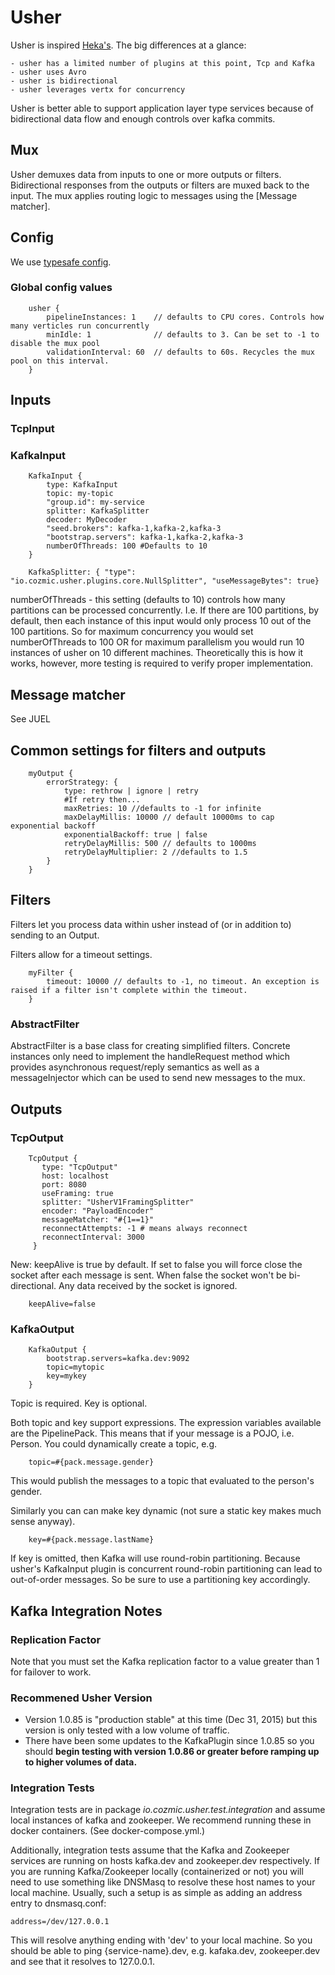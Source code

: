 # Usher

Usher is inspired [Heka's](https://hekad.readthedocs.org). The big differences at a glance:

    - usher has a limited number of plugins at this point, Tcp and Kafka
    - usher uses Avro
    - usher is bidirectional
    - usher leverages vertx for concurrency

Usher is better able to support application layer type services because of bidirectional data flow and enough controls
over kafka commits.

## Mux

Usher demuxes data from inputs to one or more outputs or filters. Bidirectional responses from the outputs or filters
are muxed back to the input. The mux applies routing logic to messages using the [Message matcher].

## Config

We use [typesafe config](https://github.com/typesafehub/config).

### Global config values

        usher {
            pipelineInstances: 1    // defaults to CPU cores. Controls how many verticles run concurrently
            minIdle: 1              // defaults to 3. Can be set to -1 to disable the mux pool
            validationInterval: 60  // defaults to 60s. Recycles the mux pool on this interval.
        }

## Inputs

### TcpInput

### KafkaInput

        KafkaInput {
            type: KafkaInput
            topic: my-topic
            "group.id": my-service
            splitter: KafkaSplitter
            decoder: MyDecoder
            "seed.brokers": kafka-1,kafka-2,kafka-3
            "bootstrap.servers": kafka-1,kafka-2,kafka-3
            numberOfThreads: 100 #Defaults to 10
        }

        KafkaSplitter: { "type": "io.cozmic.usher.plugins.core.NullSplitter", "useMessageBytes": true}


numberOfThreads - this setting (defaults to 10) controls how many partitions can be processed concurrently. I.e. If there
are 100 partitions, by default, then each instance of this input would only process 10 out of the 100 partitions. So for
maximum concurrency you would set numberOfThreads to 100 OR for maximum parallelism you would run 10 instances of usher
on 10 different machines. Theoretically this is how it works, however, more testing is required to verify proper implementation.

## Message matcher

See JUEL

## Common settings for filters and outputs

        myOutput {
            errorStrategy: {
                type: rethrow | ignore | retry
                #If retry then...
                maxRetries: 10 //defaults to -1 for infinite
                maxDelayMillis: 10000 // default 10000ms to cap exponential backoff
                exponentialBackoff: true | false
                retryDelayMillis: 500 // defaults to 1000ms
                retryDelayMultiplier: 2 //defaults to 1.5
            }
        }

## Filters

Filters let you process data within usher instead of (or in addition to) sending to an Output.

Filters allow for a timeout settings.

        myFilter {
            timeout: 10000 // defaults to -1, no timeout. An exception is raised if a filter isn't complete within the timeout.
        }

### AbstractFilter

AbstractFilter is a base class for creating simplified filters. Concrete instances only need to implement the handleRequest
method which provides asynchronous request/reply semantics as well as a messageInjector which can be used to send new
messages to the mux.

## Outputs

### TcpOutput

        TcpOutput {
           type: "TcpOutput"
           host: localhost
           port: 8080
           useFraming: true
           splitter: "UsherV1FramingSplitter"
           encoder: "PayloadEncoder"
           messageMatcher: "#{1==1}"
           reconnectAttempts: -1 # means always reconnect
           reconnectInterval: 3000
         }

New: keepAlive is true by default. If set to false you will force close the socket after each message is sent. When false
the socket won't be bi-directional. Any data received by the socket is ignored.

        keepAlive=false

### KafkaOutput

        KafkaOutput {
            bootstrap.servers=kafka.dev:9092
            topic=mytopic
            key=mykey
        }

Topic is required. Key is optional.

Both topic and key support expressions. The expression variables available are the PipelinePack. This means that if
your message is a POJO, i.e. Person. You could dynamically create a topic, e.g.

        topic=#{pack.message.gender}

This would publish the messages to a topic that evaluated to the person's gender.

Similarly you can can make key dynamic (not sure a static key makes much sense anyway).

        key=#{pack.message.lastName}

If key is omitted, then Kafka will use round-robin partitioning. Because usher's KafkaInput plugin is concurrent
round-robin partitioning can lead to out-of-order messages. So be sure to use a partitioning key accordingly.

## Kafka Integration Notes

### Replication Factor

Note that you must set the Kafka replication factor to a value greater than 1 for failover to work.

### Recommened Usher Version

- Version 1.0.85 is "production stable" at this time (Dec 31, 2015) but this version is only tested with a low volume of traffic.
- There have been some updates to the KafkaPlugin since 1.0.85 so you should **begin testing with version 1.0.86 or greater before ramping up to higher volumes of data.** 

### Integration Tests

Integration tests are in package *io.cozmic.usher.test.integration* and assume local instances of kafka and zookeeper. We recommend running these in docker containers. (See docker-compose.yml.)

Additionally, integration tests assume that the Kafka and Zookeeper services are running on hosts kafka.dev and zookeeper.dev respectively. If you are running Kafka/Zookeeper locally (containerized or not) you will need to use something like DNSMasq to resolve these host names to your local machine. Usually, such a setup is as simple as adding an address entry to dnsmasq.conf:

	address=/dev/127.0.0.1

This will resolve anything ending with 'dev' to your local machine. So you should be able to ping {service-name}.dev, e.g. kafaka.dev, zookeeper.dev and see that it resolves to 127.0.0.1.


